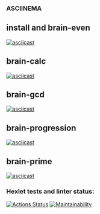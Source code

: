 ### ASCIINEMA
## install and brain-even
[![asciicast](https://asciinema.org/a/H0uTHPSNUBrJT2oxeIFM4Gnr5.svg)](https://asciinema.org/a/H0uTHPSNUBrJT2oxeIFM4Gnr5)
## brain-calc
[![asciicast](https://asciinema.org/a/UrwCvQSKdqpTvWUu7y0VRFhj2.svg)](https://asciinema.org/a/UrwCvQSKdqpTvWUu7y0VRFhj2)
## brain-gcd
[![asciicast](https://asciinema.org/a/6b4YPq07INztxElClO8G1q6Gw.svg)](https://asciinema.org/a/6b4YPq07INztxElClO8G1q6Gw)
## brain-progression
[![asciicast](https://asciinema.org/a/wEfdsQSlwGMM14mox3wxvMemL.svg)](https://asciinema.org/a/wEfdsQSlwGMM14mox3wxvMemL)
## brain-prime
[![asciicast](https://asciinema.org/a/gj6bpduDhGqEQVsyyMA71Le3j.svg)](https://asciinema.org/a/gj6bpduDhGqEQVsyyMA71Le3j)
### Hexlet tests and linter status:
[![Actions Status](https://github.com/coder108-gh/python-project-49/actions/workflows/hexlet-check.yml/badge.svg)](https://github.com/coder108-gh/python-project-49/actions)
[![Maintainability](https://api.codeclimate.com/v1/badges/2bdced7337f6c88aff2f/maintainability)](https://codeclimate.com/github/coder108-gh/python-project-49/maintainability)
